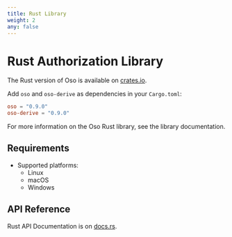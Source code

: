 ```yaml
---
title: Rust Library
weight: 2
any: false
---
```


# Rust Authorization Library

The Rust version of Oso is available on
[crates.io](https://crates.io/crates/oso).

Add `oso` and `oso-derive` as dependencies in your `Cargo.toml`:

```toml
oso = "0.9.0"
oso-derive = "0.9.0"
```

For more information on the Oso Rust library, see the library documentation.

## Requirements

* Supported platforms:
  * Linux
  * macOS
  * Windows

## API Reference

Rust API Documentation is on [docs.rs](https://docs.rs/oso/).
